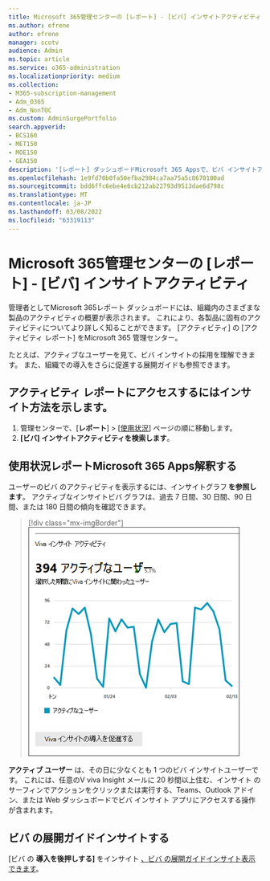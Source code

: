 ```yaml
---
title: Microsoft 365管理センターの [レポート] - [ビバ] インサイトアクティビティ
ms.author: efrene
author: efrene
manager: scotv
audience: Admin
ms.topic: article
ms.service: o365-administration
ms.localizationpriority: medium
ms.collection:
- M365-subscription-management
- Adm_O365
- Adm_NonTOC
ms.custom: AdminSurgePortfolio
search.appverid:
- BCS160
- MET150
- MOE150
- GEA150
description: '[レポート] ダッシュボードMicrosoft 365 Appsで、ビバ インサイトアクティビティの利用状況レポートのMicrosoft 365を取得する方法についてMicrosoft 365 管理センター。'
ms.openlocfilehash: 1e9fd70b0fa50efba2984ca7aa75a5c8670100ad
ms.sourcegitcommit: bdd6ffc6ebe4e6cb212ab22793d9513dae6d798c
ms.translationtype: MT
ms.contentlocale: ja-JP
ms.lasthandoff: 03/08/2022
ms.locfileid: "63319113"
---
```

# <a name="microsoft-365-reports-in-the-admin-center---viva-insights-activity"></a>Microsoft 365管理センターの [レポート] - [ビバ] インサイトアクティビティ

管理者としてMicrosoft 365レポート ダッシュボードには、組織内のさまざまな製品のアクティビティの概要が表示されます。 これにより、各製品に固有のアクティビティについてより詳しく知ることができます。 [アクティビティ] の [アクティビティ レポート] をMicrosoft 365 管理センター。 

たとえば、アクティブなユーザーを見て、ビバ インサイトの採用を理解できます。 また、組織での導入をさらに促進する展開ガイドも参照できます。

## <a name="how-do-i-get-to-the-to-the-viva-insights-activity-report"></a>アクティビティ レポートにアクセスするにはインサイト方法を示します。

1. 管理センターで、[**レポート**] \> [<a href="https://go.microsoft.com/fwlink/p/?linkid=2074756" target="_blank">使用状況</a>] ページの順に移動します。 
2. **[ビバ] インサイトアクティビティを検索します**。

## <a name="interpret-the-microsoft-365-apps-usage-report"></a>使用状況レポートMicrosoft 365 Apps解釈する 

ユーザーのビバ のアクティビティを表示するには、インサイトグラフ **を参照します**。 アクティブなインサイトビバ グラフは、過去 7 日間、30 日間、90 日間、または 180 日間の傾向を確認できます。  

> [!div class="mx-imgBorder"]
> ![Microsoft 365 Appsビバ の使用状況レポートをインサイト。](../../media/viva-insights-chart.png)

**アクティブ ユーザー** は、その日に少なくとも 1 つのビバ インサイトユーザーです。 これには、任意のV viva Insight メールに 20 秒間以上住む、インサイト のサーフィンでアクションをクリックまたは実行する、Teams、Outlook アドイン、または Web ダッシュボードでビバ インサイト アプリにアクセスする操作が含まれます。 

## <a name="view-the-viva-insights-deployment-guide"></a>ビバ の展開ガイドインサイトする
[ビバ の **導入を後押しする]** をインサイト [、ビバ の展開ガイドインサイト表示できます](/viva/insights/personal/setup/deployment-guide)。

